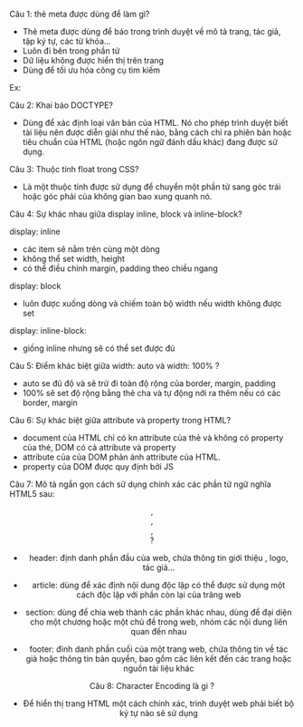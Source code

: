 Câu 1: thẻ meta được dùng để làm gì?

- Thẻ meta được dùng để báo trong trình duyệt về mô tả trang, tác giả, tập ký tự, các từ khóa...
- Luôn đi bên trong phần tử <head>
- Dữ liệu không được hiển thị trên trang
- Dùng để tối ưu hóa công cụ tìm kiếm

Ex:

<meta charset="UTF-8">
<meta name="viewport" content="width=device-width, initial-scale = 1.0">
<meta name="description" content="HTML interview questions">
<meta name="author" content="Author Name">
<meta name="copyright" content="All Rights Reserved">

Câu 2: Khai báo DOCTYPE?

- Dùng để xác định loại văn bản của HTML. Nó cho phép trình duyệt biết tài liệu nên được diễn giải như thế nào, bằng cách chỉ ra phiên bản hoặc tiêu chuẩn của HTML (hoặc ngôn ngữ đánh dấu khác) đang được sử dụng.

Câu 3: Thuộc tính float trong CSS?

- Là một thuộc tính được sử dụng để chuyển một phần tử sang góc trái hoặc góc phải của không gian bao xung quanh nó.

Câu 4: Sự khác nhau giữa display inline, block và inline-block?

display: inline

- các item sẽ nằm trên cùng một dòng
- không thể set width, height
- có thể điều chỉnh margin, padding theo chiều ngang

display: block

- luôn được xuống dòng và chiếm toàn bộ width nếu width không được set

display: inline-block:

- giống inline nhưng sẽ có thể set được đủ

Câu 5: Điểm khác biệt giữa width: auto và width: 100% ?

- auto se đủ độ và sẽ trừ đi toàn độ rộng của border, margin, padding
- 100% sẽ set độ rộng bằng thẻ cha và tự động nới ra thêm nếu có các border, margin

Câu 6: Sự khác biệt giữa attribute và property trong HTML?

- document của HTML chỉ có kn attribute của thẻ và không có property của thẻ, DOM có cả attribute và property
- attribute của của DOM phản ánh attribute của HTML.
- property của DOM được quy định bởi JS

Câu 7: Mô tả ngắn gọn cách sử dụng chính xác các phần tử ngữ nghĩa HTML5 sau: <header>, <article>, <section>, <footer> ?

- header: định danh phần đầu của web, chứa thông tin giới thiệu , logo, tác giả...

- article: dùng để xác định nội dung độc lập có thể được sử dụng một cách độc lập với phần còn lại của trâng web

- section: dùng để chia web thành các phần khác nhau, dùng để đại diện cho một chương hoặc một chủ đề trong web, nhóm các nội dung liên quan đến nhau

- footer: đinh danh phần cuối của một trang web, chứa thông tin về tác giả hoặc thông tin bản quyền, bao gồm các liên kết đến các trang hoặc nguồn tài liệu khác

Câu 8: Character Encoding là gì ?

- Để hiển thị trang HTML một cách chính xác, trình duyệt web phải biết bộ ký tự nào sẽ sử dụng
<meta charset="UTF-8">
